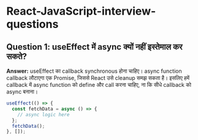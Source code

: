 # React-JavaScript-interview-questions

## Question 1: useEffect में async क्यों नहीं इस्तेमाल कर सकते?
**Answer:** useEffect का callback synchronous होना चाहिए। async function callback लौटाएगा एक Promise, जिससे React उसे cleanup समझ सकता है। इसलिए हमें callback में async function को define और call करना चाहिए, ना कि सीधे callback को async बनाना।

```js
useEffect(() => {
  const fetchData = async () => {
    // async logic here
  };
  fetchData();
}, []);